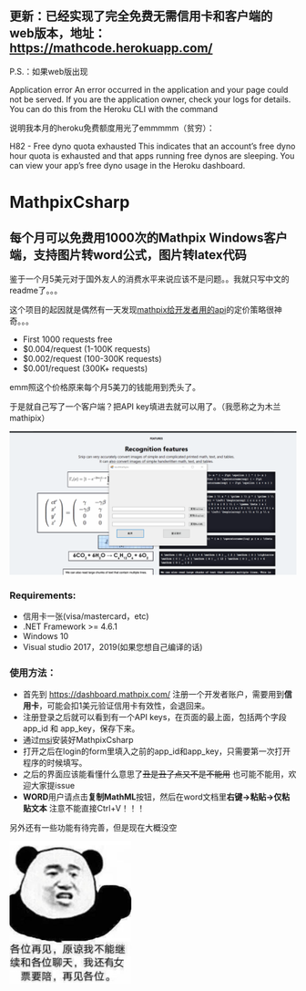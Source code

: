 ## 更新：已经实现了完全免费无需信用卡和客户端的web版本，地址： https://mathcode.herokuapp.com/ 

P.S.：如果web版出现

Application error An error occurred in the application and your page could not be served. If you are the application owner, check your logs for details. You can do this from the Heroku CLI with the command

说明我本月的heroku免费额度用光了emmmmm（贫穷）：

H82 - Free dyno quota exhausted This indicates that an account’s free dyno hour quota is exhausted and that apps running free dynos are sleeping. You can view your app’s free dyno usage in the Heroku dashboard.

# MathpixCsharp

## 每个月可以免费用1000次的Mathpix Windows客户端，支持图片转word公式，图片转latex代码

鉴于一个月5美元对于国外友人的消费水平来说应该不是问题。。我就只写中文的readme了。。。

这个项目的起因就是偶然有一天发现[mathpix给开发者用的api](https://mathpix.com/ocr)的定价策略很神奇。。。

- First 1000 requests free
- $0.004/request (1-100K requests)
- $0.002/request (100-300K requests)
- $0.001/request (300K+ requests)

emm照这个价格原来每个月5美刀的钱能用到秃头了。

于是就自己写了一个客户端？把API key填进去就可以用了。（我愿称之为木兰mathipix）

![使用测试](/images/test2.gif)

### Requirements:
- 信用卡一张(visa/mastercard，etc)
- .NET Framework >= 4.6.1
- Windows 10
- Visual studio 2017，2019(如果您想自己编译的话)

### 使用方法：
- 首先到 https://dashboard.mathpix.com/ 注册一个开发者账户，需要用到**信用卡**，可能会扣1美元验证信用卡有效性，会退回来。
- 注册登录之后就可以看到有一个API keys，在页面的最上面，包括两个字段 app_id 和 app_key，保存下来。
- 通过[msi](https://github.com/itewqq/MathpixCsharp/releases/download/0.0.2/MathpixCsharpV0.0.2.msi)安装好MathpixCsharp
- 打开之后在login的form里填入之前的app_id和app_key，只需要第一次打开程序的时候填写。
- 之后的界面应该能看懂什么意思了~~丑是丑了点又不是不能用~~ 也可能不能用，欢迎大家提issue
- **WORD**用户请点击**复制MathML**按钮，然后在word文档里**右键->粘贴->仅粘贴文本** 注意不能直接Ctrl+V！！！

另外还有一些功能有待完善，但是现在大概没空

<img  src="/images/goodbye.jpg" height="250" align=center />
